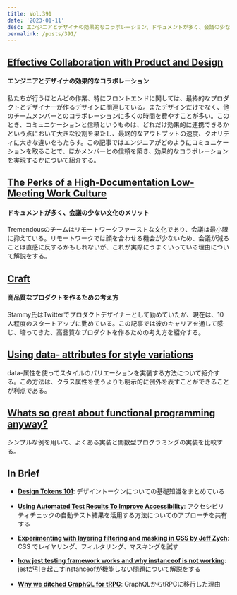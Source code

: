 ```yaml
---
title: Vol.391
date: '2023-01-11'
desc: エンジニアとデザイナの効果的なコラボレーション、ドキュメントが多く、会議の少ない文化のメリット、高品質なプロダクトを作るための考え方、ほか計10リンク
permalink: /posts/391/
---
```



## [Effective Collaboration with Product and Design](https://www.joshwcomeau.com/career/effective-collaboration/)
#### エンジニアとデザイナの効果的なコラボレーション

私たちが行うほとんどの作業、特にフロントエンドに関しては、最終的なプロダクトとデザイナーが作るデザインに関連している。またデザインだけでなく、他のチームメンバーとのコラボレーションに多くの時間を費やすことが多い。このとき、コミュニケーションと信頼というものは、どれだけ効果的に連携できるかという点において大きな役割を果たし、最終的なアウトプットの速度、クオリティに大きな違いをもたらす。この記事ではエンジニアがどのようにコミュニケーションを取ることで、ほかメンバーとの信頼を築き、効果的なコラボレーションを実現するかについて紹介する。


## [The Perks of a High-Documentation Low-Meeting Work Culture](https://www.tremendous.com/blog/the-perks-of-a-high-documentation-low-meeting-work-culture)
#### ドキュメントが多く、会議の少ない文化のメリット

Tremendousのチームはリモートワークファーストな文化であり、会議は最小限に抑えている。リモートワークでは顔を合わせる機会が少ないため、会議が減ることは直感に反するかもしれないが、これが実際にうまくいっている理由について解説をする。


## [Craft](https://paulstamatiou.com/craft/)
#### 高品質なプロダクトを作るための考え方

Stammy氏はTwitterでプロダクトデザイナーとして勤めていたが、現在は、10人程度のスタートアップに勤めている。この記事では彼のキャリアを通して感じ、培ってきた、高品質なプロダクトを作るための考え方を紹介する。


## [Using data- attributes for style variations](https://stuffandnonsense.co.uk/blog/using-data-attributes-for-style-variations)

data-属性を使ってスタイルのバリエーションを実装する方法について紹介する。この方法は、クラス属性を使うよりも明示的に例外を表すことができることが利点である。


## [Whats so great about functional programming anyway?](https://jrsinclair.com/articles/2022/whats-so-great-about-functional-programming-anyway/)

シンプルな例を用いて、よくある実装と関数型プログラミングの実装を比較する。


## In Brief

- **[Design Tokens 101](https://designstrategy.guide/design-system/design-tokens-101/)**: デザイントークンについての基礎知識をまとめている

- **[Using Automated Test Results To Improve Accessibility](https://www.smashingmagazine.com/2022/11/automated-test-results-improve-accessibility/)**: アクセシビリティチェックの自動テスト結果を活用する方法についてのアプローチを共有する

- **[Experimenting with layering filtering and masking in CSS by Jeff Zych](http://jlzych.com/2022/11/17/experimenting-with-layering-filtering-and-masking-in-css/)**: CSS でレイヤリング、フィルタリング、マスキングを試す

- **[how jest testing framework works and why instanceof is not working](https://backend.cafe/should-you-use-jest-as-a-testing-library)**: jestが引き起こすinstanceofが機能しない問題について解説をする

- **[Why we ditched GraphQL for tRPC](https://echobind.com/post/why-we-ditched-graphql-for-trpc)**: GraphQLからtRPCに移行した理由
